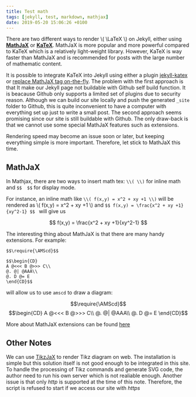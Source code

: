 ```yaml
---
title: Test math
tags: [jekyll, test, markdown, mathjax]
date: 2019-05-20 15:06:26 +0100
---
```


There are two different ways to render \\( \LaTeX \\) on Jekyll, either using [**MathJaX**](https://www.mathjax.org) or [**KaTeX**](https://katex.org).
MathJaX is more popular and more powerful compared to KaTeX which is a relatively light-weight library. 
However, KaTeX is way faster than MathJaX and is recommended for posts with the large number of mathematic content.

<!--description-->

It is possible to integrate KaTeX into Jekyll using either a plugin [jekyll-katex](https://github.com/linjer/jekyll-katex)
or [replace MathJaX tag on-the-fly](https://xuc.me/blog/katex-and-jekyll/).
The problem with the first approach is that It make our Jekyll page not buildable with Github self build function.
It is beacause Github only supports a limited set of plugins due to security reason.
Although we can build our site locally and push the generated `_site` folder to Github, this is quite inconvenient to have a computer with everything set up 
just to write a small post.
The second approach seems promising since our site is still buildable with Github. The only draw-back is that we cannot use some special MathJaX features such as extensions.

Rendering speed may become an issue soon or later, but keeping everything simple is more important. Therefore, let stick to MathJaX this time.

## MathJaX
In Mathjax, there are two ways to insert math tex: `\\( \\)` for inline math and `$$  $$` for display mode.

For instance, an inline math like `\\( f(x,y) = x^2 + xy +1 \\)` will be rendered as 
\\( f(x,y) = x^2 + xy +1 \\)
and `$$ f(x,y) = \frac{x^2 + xy +1}{xy^2-1} $$ ` will give us

$$ f(x,y) = \frac{x^2 + xy +1}{xy^2-1} $$

The interesting thing about MathJaX is that there are many handy extensions.
For example:
```
$$\require{\AMScd}$$

$$\begin{CD}
A @<<< B @>>> C\\
@. @| @AAA\\
@. D @= E
\end{CD}$$
```

will allow us to use `amscd` to draw a diagram:

$$\require{\AMScd}$$
$$\begin{CD}
A @<<< B @>>> C\\
@. @| @AAA\\
@. D @= E
\end{CD}$$

More about MathJaX extensions can be found [here](http://docs.mathjax.org/en/latest/tex.html#tex-and-latex-extensions)

## Other Notes

We can use [TikzJaX](https://github.com/kisonecat/tikzjax) to render Tikz diagram on web.
The installation is simple but this solution itself is not good enough to be integrated in this site.
To handle the processing of Tikz commands and generate SVG code, the author need to run his own server which is not realiable enough. 
Another issue is that only *http* is supported at the time of this note. Therefore, the script is refused to start if we access our site with *https*

